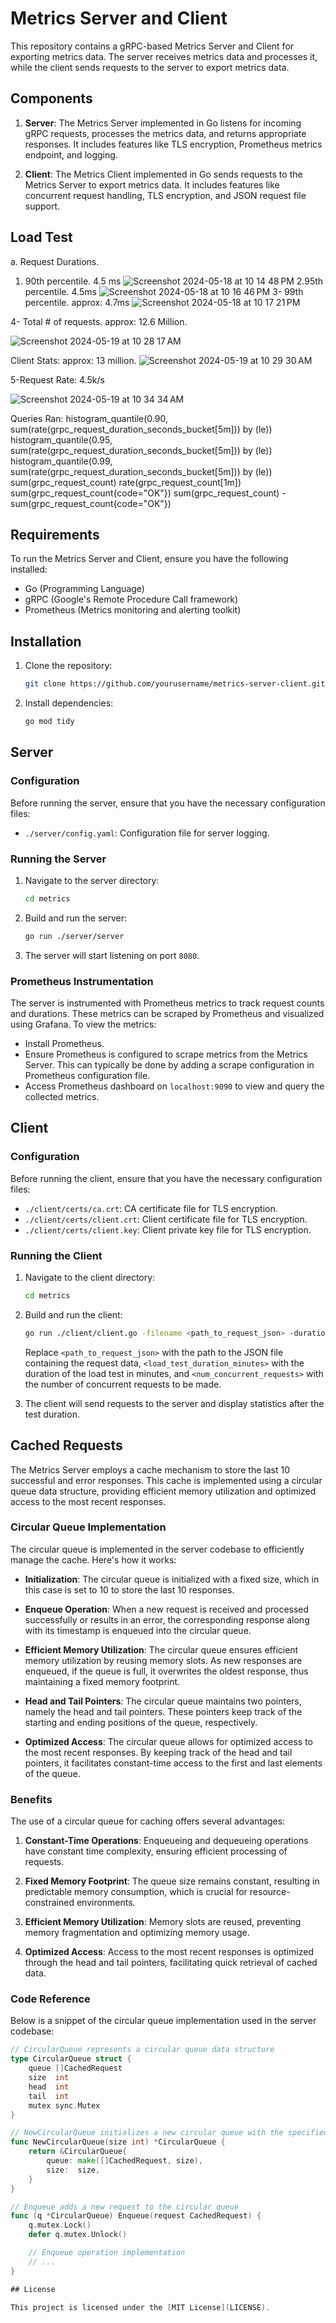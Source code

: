 # Metrics Server and Client

This repository contains a gRPC-based Metrics Server and Client for exporting metrics data. The server receives metrics data and processes it, while the client sends requests to the server to export metrics data.

## Components

1. **Server**: The Metrics Server implemented in Go listens for incoming gRPC requests, processes the metrics data, and returns appropriate responses. It includes features like TLS encryption, Prometheus metrics endpoint, and logging.

2. **Client**: The Metrics Client implemented in Go sends requests to the Metrics Server to export metrics data. It includes features like concurrent request handling, TLS encryption, and JSON request file support.

## Load Test
a. Request Durations.
1. 90th percentile. 4.5 ms
   ![Screenshot 2024-05-18 at 10 14 48 PM](https://github.com/badarosama/metrics/assets/549487/5c630b00-b3c2-4157-a0ef-acde953c565d)
2.95th percentile. 4.5ms
   ![Screenshot 2024-05-18 at 10 16 46 PM](https://github.com/badarosama/metrics/assets/549487/62c8dd00-00f3-4a44-9a44-33a492528bc1)
3- 99th percentile. approx: 4.7ms
![Screenshot 2024-05-18 at 10 17 21 PM](https://github.com/badarosama/metrics/assets/549487/53fb8379-f0a6-4e24-8e01-4a400d954dc3)



4- Total # of requests. approx: 12.6 Million.

![Screenshot 2024-05-19 at 10 28 17 AM](https://github.com/badarosama/metrics/assets/549487/a1caf604-8fd4-442c-8c5f-1d6e09c2fc36)

Client Stats: approx: 13 million.
![Screenshot 2024-05-19 at 10 29 30 AM](https://github.com/badarosama/metrics/assets/549487/a8438b4e-b58d-4eb3-a535-1303ee9d5713)

5-Request Rate: 4.5k/s

![Screenshot 2024-05-19 at 10 34 34 AM](https://github.com/badarosama/metrics/assets/549487/562b3b61-cf4f-4835-aaac-96dbdd4808c6)



Queries Ran:
histogram_quantile(0.90, sum(rate(grpc_request_duration_seconds_bucket[5m])) by (le))
histogram_quantile(0.95, sum(rate(grpc_request_duration_seconds_bucket[5m])) by (le))
histogram_quantile(0.99, sum(rate(grpc_request_duration_seconds_bucket[5m])) by (le))
sum(grpc_request_count)
rate(grpc_request_count[1m])
sum(grpc_request_count{code="OK"})
sum(grpc_request_count) - sum(grpc_request_count{code="OK"})

## Requirements

To run the Metrics Server and Client, ensure you have the following installed:

- Go (Programming Language)
- gRPC (Google's Remote Procedure Call framework)
- Prometheus (Metrics monitoring and alerting toolkit)

## Installation

1. Clone the repository:

    ```bash
    git clone https://github.com/yourusername/metrics-server-client.git
    ```

2. Install dependencies:

    ```bash
    go mod tidy
    ```

## Server

### Configuration

Before running the server, ensure that you have the necessary configuration files:

- `./server/config.yaml`: Configuration file for server logging.

### Running the Server

1. Navigate to the server directory:

    ```bash
    cd metrics
    ```

2. Build and run the server:

    ```bash
    go run ./server/server
    ```

3. The server will start listening on port `8080`.

### Prometheus Instrumentation

The server is instrumented with Prometheus metrics to track request counts and durations. These metrics can be scraped by Prometheus and visualized using Grafana. To view the metrics:

- Install Prometheus.
- Ensure Prometheus is configured to scrape metrics from the Metrics Server. This can typically be done by adding a scrape configuration in Prometheus configuration file.
- Access Prometheus dashboard on `localhost:9090` to view and query the collected metrics.

## Client

### Configuration

Before running the client, ensure that you have the necessary configuration files:

- `./client/certs/ca.crt`: CA certificate file for TLS encryption.
- `./client/certs/client.crt`: Client certificate file for TLS encryption.
- `./client/certs/client.key`: Client private key file for TLS encryption.

### Running the Client

1. Navigate to the client directory:

    ```bash
    cd metrics
    ```

2. Build and run the client:

    ```bash
    go run ./client/client.go -filename <path_to_request_json> -duration <load_test_duration_seconds> -concurrent <num_concurrent_requests>
    ```

    Replace `<path_to_request_json>` with the path to the JSON file containing the request data, `<load_test_duration_minutes>` with the duration of the load test in minutes, and `<num_concurrent_requests>` with the number of concurrent requests to be made.

3. The client will send requests to the server and display statistics after the test duration.

## Cached Requests

The Metrics Server employs a cache mechanism to store the last 10 successful and error responses. This cache is implemented using a circular queue data structure, providing efficient memory utilization and optimized access to the most recent responses.

### Circular Queue Implementation

The circular queue is implemented in the server codebase to efficiently manage the cache. Here's how it works:

- **Initialization**: The circular queue is initialized with a fixed size, which in this case is set to 10 to store the last 10 responses.

- **Enqueue Operation**: When a new request is received and processed successfully or results in an error, the corresponding response along with its timestamp is enqueued into the circular queue.

- **Efficient Memory Utilization**: The circular queue ensures efficient memory utilization by reusing memory slots. As new responses are enqueued, if the queue is full, it overwrites the oldest response, thus maintaining a fixed memory footprint.

- **Head and Tail Pointers**: The circular queue maintains two pointers, namely the head and tail pointers. These pointers keep track of the starting and ending positions of the queue, respectively.

- **Optimized Access**: The circular queue allows for optimized access to the most recent responses. By keeping track of the head and tail pointers, it facilitates constant-time access to the first and last elements of the queue.

### Benefits

The use of a circular queue for caching offers several advantages:

1. **Constant-Time Operations**: Enqueueing and dequeueing operations have constant time complexity, ensuring efficient processing of requests.

2. **Fixed Memory Footprint**: The queue size remains constant, resulting in predictable memory consumption, which is crucial for resource-constrained environments.

3. **Efficient Memory Utilization**: Memory slots are reused, preventing memory fragmentation and optimizing memory usage.

4. **Optimized Access**: Access to the most recent responses is optimized through the head and tail pointers, facilitating quick retrieval of cached data.

### Code Reference

Below is a snippet of the circular queue implementation used in the server codebase:

```go
// CircularQueue represents a circular queue data structure
type CircularQueue struct {
    queue []CachedRequest
    size  int
    head  int
    tail  int
    mutex sync.Mutex
}

// NewCircularQueue initializes a new circular queue with the specified size
func NewCircularQueue(size int) *CircularQueue {
    return &CircularQueue{
        queue: make([]CachedRequest, size),
        size:  size,
    }
}

// Enqueue adds a new request to the circular queue
func (q *CircularQueue) Enqueue(request CachedRequest) {
    q.mutex.Lock()
    defer q.mutex.Unlock()

    // Enqueue operation implementation
    // ...
}

## License

This project is licensed under the [MIT License](LICENSE).
